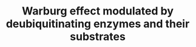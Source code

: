 ---
annotations:
- id: PW:0000640
  parent: classic metabolic pathway
  type: Pathway Ontology
  value: glycolysis pathway
- id: DOID:162
  parent: disease of cellular proliferation
  type: Disease Ontology
  value: cancer
authors:
- Andra
- Eweitz
- Egonw
- Marlen m
description: 'Even in the presence of oxygen, cancer cells convert glucose to lactate
  as their main source for energy production, instead of using the citric acid cycle
  and oxidative phosphorylation. This process is called the Warburg effect. This pathway
  shows the effects deubiquitinating enzymes (DUBs) and their substrates have. DUBs
  free proteins of their ubiquitin chain, so that the proteins can resume their function
  in the cells rather than be degraded by the ubiquitin-proteasome system (UPS).  The
  deubiquitination of VHL via OTUD6B (part of a DUB subfamily) represses HIF-1α, whereas
  the direct deubiquitination of HIF-1a via DUBs leads to the increased expression
  of GLUT1 and VEGF. The transcription factor c-Myc helps regulate gene expression
  involved in the glucose metabolism (e.g., GLUT1, HK2, LDHA) and is stabilised by
  ubiquitin-specific proteases.  The PI3K/Akt pathway is also upregulated by deubiquitination
  of VEGF and Akt. This entails cell growth and apoptosis regulation, as well as promoted
  glucose transport to cancer cells and activating mTor, which improves glycolysis.
  It is shown in this pathway, how deubiquitinating enzymes play an important role
  in stabilizing different proteins, acting as oncoproteins and tumor suppressors
  equally. This pathway is based on figure 3 featured in “Regulation of Cancer Metabolism
  by Deubiquitinating Enzymes: The Warburg Effect” by So-Hee Kim and Kwang-Hyun Baek.'
last-edited: 2023-07-12
organisms:
- Homo sapiens
redirect_from:
- /index.php/Pathway:WP5216
- /instance/WP5216
- /instance/WP5216_r126981
revision: r126981
schema-jsonld:
- '@context': https://schema.org/
  '@id': https://wikipathways.github.io/pathways/WP5216.html
  '@type': Dataset
  creator:
    '@type': Organization
    name: WikiPathways
  description: 'Even in the presence of oxygen, cancer cells convert glucose to lactate
    as their main source for energy production, instead of using the citric acid cycle
    and oxidative phosphorylation. This process is called the Warburg effect. This
    pathway shows the effects deubiquitinating enzymes (DUBs) and their substrates
    have. DUBs free proteins of their ubiquitin chain, so that the proteins can resume
    their function in the cells rather than be degraded by the ubiquitin-proteasome
    system (UPS).  The deubiquitination of VHL via OTUD6B (part of a DUB subfamily)
    represses HIF-1α, whereas the direct deubiquitination of HIF-1a via DUBs leads
    to the increased expression of GLUT1 and VEGF. The transcription factor c-Myc
    helps regulate gene expression involved in the glucose metabolism (e.g., GLUT1,
    HK2, LDHA) and is stabilised by ubiquitin-specific proteases.  The PI3K/Akt pathway
    is also upregulated by deubiquitination of VEGF and Akt. This entails cell growth
    and apoptosis regulation, as well as promoted glucose transport to cancer cells
    and activating mTor, which improves glycolysis. It is shown in this pathway, how
    deubiquitinating enzymes play an important role in stabilizing different proteins,
    acting as oncoproteins and tumor suppressors equally. This pathway is based on
    figure 3 featured in “Regulation of Cancer Metabolism by Deubiquitinating Enzymes:
    The Warburg Effect” by So-Hee Kim and Kwang-Hyun Baek.'
  keywords:
  - 1,3-BPG
  - 2PG
  - 3PG
  - AKT1
  - F1,6BP
  - F6P
  - FBP1
  - FOXO1
  - G6P
  - G6PC
  - GA3P
  - GLUT1
  - Glucose
  - HIF-1α
  - HK2
  - LDHA
  - Lactate
  - MTOR
  - OTUB2
  - OTUD6B
  - OTUD7B
  - PEP
  - PGAM1
  - PGK1
  - PI3K
  - Pyruvate
  - SIRT7
  - U2AF2
  - USP19
  - USP28
  - USP37
  - USP44
  - USP7
  - VEGF
  - VEGFR2
  - VHL
  - c-Myc
  license: CC0
  name: Warburg effect modulated by deubiquitinating enzymes and their substrates
seo: CreativeWork
title: Warburg effect modulated by deubiquitinating enzymes and their substrates
wpid: WP5216
---